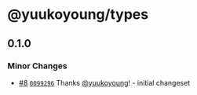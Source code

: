 # @yuukoyoung/types

## 0.1.0

### Minor Changes

- [#8](https://github.com/yuukoyoung/yuuko-design/pull/8) [`0099296`](https://github.com/yuukoyoung/yuuko-design/commit/0099296b2aff36d3460d14ca4757f5c252fec7ff) Thanks [@yuukoyoung](https://github.com/yuukoyoung)! - initial changeset
